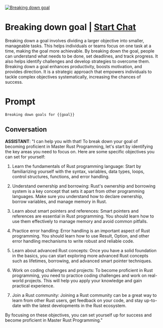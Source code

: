 
[![Breaking down goal](https://flow-prompt-covers.s3.us-west-1.amazonaws.com/icon/illustrative/illus_3.png)](https://gptcall.net/chat.html?data=%7B%22contact%22%3A%7B%22id%22%3A%22XEMooPRTG0tomQS4X8B5t%22%2C%22flow%22%3Atrue%7D%7D)
# Breaking down goal | [Start Chat](https://gptcall.net/chat.html?data=%7B%22contact%22%3A%7B%22id%22%3A%22XEMooPRTG0tomQS4X8B5t%22%2C%22flow%22%3Atrue%7D%7D)
Breaking down a goal involves dividing a larger objective into smaller, manageable tasks. This helps individuals or teams focus on one task at a time, making the goal more achievable. By breaking down the goal, people can understand what needs to be done, set deadlines, and track progress. It also helps identify challenges and develop strategies to overcome them. Breaking down a goal enhances productivity, boosts motivation, and provides direction. It is a strategic approach that empowers individuals to tackle complex objectives systematically, increasing the chances of success.

# Prompt

```
Breaking down goals for {{goal}}
```

## Conversation

**ASSISTANT**: "I can help you with that! To break down your goal of becoming proficient in Master Rust Programming, let's start by identifying the key areas you need to focus on. Here are some specific objectives you can set for yourself:



1. Learn the fundamentals of Rust programming language: Start by familiarizing yourself with the syntax, variables, data types, loops, control structures, functions, and error handling.

2. Understand ownership and borrowing: Rust's ownership and borrowing system is a key concept that sets it apart from other programming languages. Make sure you understand how to declare ownership, borrow variables, and manage memory in Rust.

3. Learn about smart pointers and references: Smart pointers and references are essential in Rust programming. You should learn how to use them effectively to manage memory and avoid common pitfalls.

4. Practice error handling: Error handling is an important aspect of Rust programming. You should learn how to use Result, Option, and other error handling mechanisms to write robust and reliable code.

5. Learn about advanced Rust concepts: Once you have a solid foundation in the basics, you can start exploring more advanced Rust concepts such as lifetimes, borrowing, and advanced smart pointer techniques.

6. Work on coding challenges and projects: To become proficient in Rust programming, you need to practice coding challenges and work on real-world projects. This will help you apply your knowledge and gain practical experience.

7. Join a Rust community: Joining a Rust community can be a great way to learn from other Rust users, get feedback on your code, and stay up-to-date with the latest developments in the Rust ecosystem.



By focusing on these objectives, you can set yourself up for success and become proficient in Master Rust Programming." 


